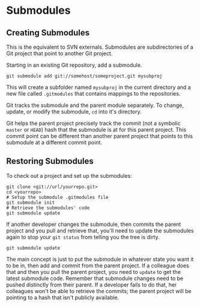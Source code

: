 # Submodules

## Creating Submodules
This is the equivalent to SVN externals. Submodules are subdirectories of a Git project that point to another Git project.

Starting in an existing Git repository, add a submodule.

    git submodule add git://somehost/someproject.git mysubproj
    
This will create a subfolder named `mysubproj` in the current directory and a new file called `.gitmodules` that contains mappings to the repositories.

Git tracks the submodule and the parent module separately. To change, update, or modify the submodule, `cd` into it's directory.

Git helps the parent project precisely track the commit (not a symbolic `master` or `HEAD`) hash that the submodule is at for this parent project. This commit point can be different than another parent project that points to this submodule at a different commit point.

## Restoring Submodules

To check out a project and set up the submodules:

    git clone <git://url/yourrepo.git>
    cd <yourrepo>
    # Setup the submodule .gitmodules file
    git submodule init
    # Retrieve the submodules' code
    git submodule update
    
If another developer changes the submodule, then commits the parent project and you pull and retrieve that, you'll need to update the submodules again to stop your `git status` from telling you the tree is dirty.

    git submodule update
    
The main concept is just to put the submodule in whatever state you want it to be in, then add and commit from the parent project. If a colleague does that and then you pull the parent project, you need to `update` to get the latest submodule code. Remember that submodule changes need to be pushed distinctly from their parent. If a developer fails to do that, her colleagues won't be able to retrieve the commits; the parent project will be pointing to a hash that isn't publicly available.

